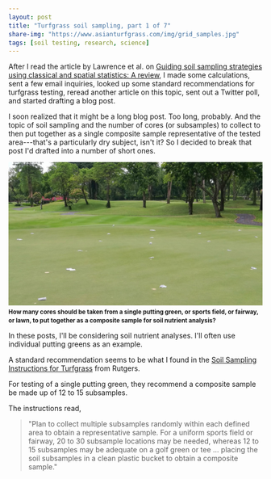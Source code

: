 ```yaml
---
layout: post
title: "Turfgrass soil sampling, part 1 of 7"
share-img: "https://www.asianturfgrass.com/img/grid_samples.jpg"
tags: [soil testing, research, science]
---
```


After I read the article by Lawrence et al. on [Guiding soil sampling strategies using classical and spatial
statistics: A review](https://dx.doi.org/10.1002/agj2.20048), I made some calculations, sent a few email inquiries, looked up some standard recommendations for turfgrass testing, reread another article on this topic, sent out a Twitter poll, and started drafting a blog post.

I soon realized that it might be a long blog post. Too long, probably. And the topic of soil sampling and the number of cores (or subsamples) to collect to then put together as a single composite sample representative of the tested area---that's a particularly dry subject, isn't it? So I decided to break that post I'd drafted into a number of short ones.

![multiple cores taken for soil sampling on a single green](/img/grid_samples.jpg)
<small><strong>How many cores should be taken from a single putting green, or sports field, or fairway, or lawn, to put together as a composite sample for soil nutrient analysis?</strong></small>

In these posts, I'll be considering soil nutrient analyses. I'll often use individual putting greens as an example. 

A standard recommendation seems to be what I found in the [Soil Sampling Instructions for Turfgrass](https://njaes.rutgers.edu/soil-testing-lab/pdfs/sport/Golf_and_Sports_Turfgrass_-_Soil_Sampling_Instructions.pdf) from Rutgers.

For testing of a single putting green, they recommend a composite sample be made up of 12 to 15 subsamples.

The instructions read, 

> "Plan to collect multiple subsamples randomly within each defined area to obtain a representative sample. For a uniform sports field or fairway, 20 to 30 subsample locations may be needed, whereas 12 to 15 subsamples may be adequate on a golf green or tee ... placing the soil subsamples in a clean plastic bucket to obtain a composite sample."
